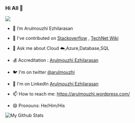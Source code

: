 ### Hi All 👋

<!--
**Arulmouzhi/Arulmouzhi** is a ✨ _special_ ✨ repository because its `README.md` (this file) appears on your GitHub profile.

Here are some ideas to get you started:

- 🔭 I’m Arulmouzhi
- 💰 Accreditation : https://www.youracclaim.com/users/arulmouzhi-ezhilarasan/badges
- 🐦 I'm twitter [@arulmouzhi](https://twitter.com/arulmouzhi)
- 🌱 I’m currently learning into Azure,AWS,PowerBI
- 💬 Ask me about Cloud ☁️,Azure,Database,SQL
- 📫 How to reach me: https://arulmouzhi.wordpress.com/
- 😄 Pronouns: He/Him/His
- ⚡ Fun fact: ...
-->

![](https://img.shields.io/badge/Microsoft-MCT-blue)

- 🔭 I’m Arulmouzhi Ezhilarasan

- 👯 I've contributed on [Stackoverflow](https://stackoverflow.com/users/7905444/arulmouzhi) , [TechNet Wiki](https://social.technet.microsoft.com/profile/arulmouzhi/)

- 💬 Ask me about Cloud ☁️,Azure,Database,SQL

- 💰 Accreditation : [Arulmouzhi Ezhilarasan](https://www.youracclaim.com/users/arulmouzhi-ezhilarasan/badges)

- 🐦 I'm on twitter [@arulmouzhi](https://twitter.com/arulmouzhi)

- 🤔 I'm on LinkedIn [Arulmouzhi Ezhilarasan](https://www.linkedin.com/in/arulmouzhi-ezhilarasan/)

- 📫 How to reach me: https://arulmouzhi.wordpress.com/

- 😄 Pronouns: He/Him/His

![My Github Stats](https://github-readme-stats.vercel.app/api?username=arulmouzhi&show_icons=true)
